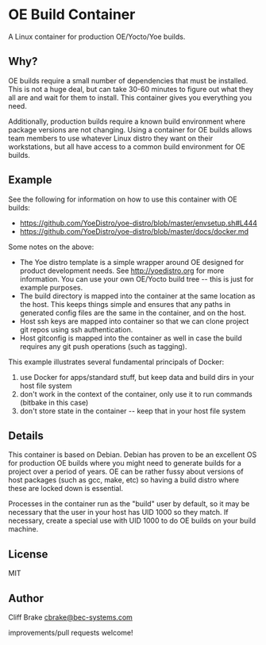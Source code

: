 # OE Build Container

A Linux container for production OE/Yocto/Yoe builds.

## Why?

OE builds require a small number of dependencies that must be installed. This is not a huge deal,
but can take 30-60 minutes to figure out what they all are and wait for them to install. This
container gives you everything you need.

Additionally, production builds require a known build environment where package versions are
not changing. Using a container for OE builds allows team members to use whatever Linux distro
they want on their workstations, but all have access to a common build environment for OE builds.

## Example

See the following for information on how to use this container with OE builds:

- https://github.com/YoeDistro/yoe-distro/blob/master/envsetup.sh#L444
- https://github.com/YoeDistro/yoe-distro/blob/master/docs/docker.md

Some notes on the above:

- The Yoe distro template is a simple wrapper around OE designed for product development needs.
  See http://yoedistro.org for more information. You can use your own OE/Yocto build tree -- this is just for example purposes.
- The build directory is mapped into the container at the same location as the host. This keeps things
  simple and ensures that any paths in generated config files are the same in the container, and on the host.
- Host ssh keys are mapped into container so that we can clone project git repos using ssh authentication.
- Host gitconfig is mapped into the container as well in case the build requires any git push operations (such as tagging).

This example illustrates several fundamental principals of Docker:

1. use Docker for apps/standard stuff, but keep data and build dirs in your host file system
1. don't work in the context of the container, only use it to run commands (bitbake in this case)
1. don't store state in the container -- keep that in your host file system

## Details

This container is based on Debian. Debian has proven to be an excellent OS for production OE builds where you
might need to generate builds for a project over a period of years. OE can be rather fussy about versions
of host packages (such as gcc, make, etc) so having a build distro where these are locked down is essential.

Processes in the container run as the "build" user by default, so it may be necessary that the user in your
host has UID 1000 so they match. If necessary, create a special use with UID 1000 to do OE builds on your build
machine.

## License

MIT

## Author

Cliff Brake <cbrake@bec-systems.com>

improvements/pull requests welcome!

